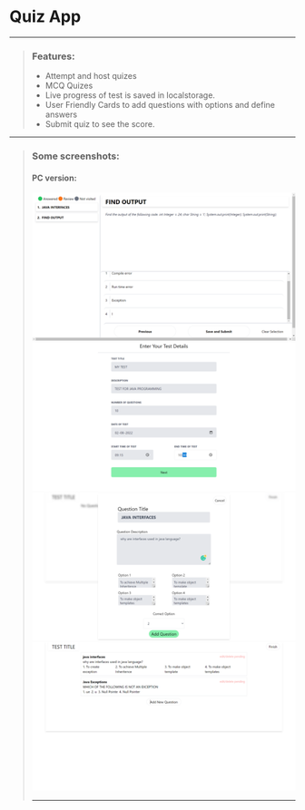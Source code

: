 # Quiz App
---
> ### Features: 
>- Attempt and host quizes
>- MCQ Quizes
>- Live progress of test is saved in localstorage.
>- User Friendly Cards to add questions with options and define answers
>- Submit quiz to see the score.

---
>### Some screenshots:
>#### PC version: 
>![Attempt Quiz](media/0.png)
>![Post a quiz](media/1.png)
>![Post a quiz](media/2.png)
>![Post a quiz](media/3.png)
>
>---
> 
